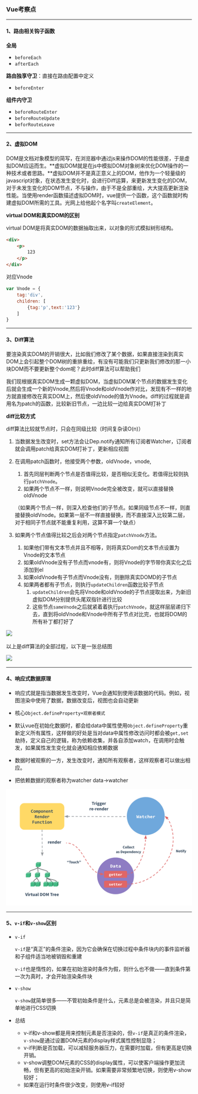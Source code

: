 ### Vue考察点

---

#### 1、路由相关钩子函数

**全局**

- `beforeEach`
- `afterEach`

**路由独享守卫**：直接在路由配置中定义

- `beforeEnter`

**组件内守卫**

- `beforeRouteEnter`
- `beforeRouteUpdate`
- `beforRouteLeave`

---

#### 2、虚拟DOM

​		DOM是文档对象模型的简写，在浏览器中通过js来操作DOM的性能很差，于是虚拟DOM应运而生。**虚拟DOM就是在js中模拟DOM对象树来优化DOM操作的一种技术或者思路。**虚拟DOM并不是真正意义上的DOM，他作为一个轻量级的javascript对象，在状态发生变化时，会进行Diff运算，来更新发生变化的DOM，对于未发生变化的DOM节点，不与操作，由于不是全部重绘，大大提高更新渲染性能。当使用render函数描述虚拟DOM时，vue提供一个函数，这个函数就时构建虚拟DOM所需的工具。光网上给他起个名字叫`createElement`。

**virtual DOM和真实DOM的区别**

virtual DOM是将真实DOM的数据抽取出来，以对象的形式模拟树形结构。

```html
<div>
    <p>
        123
    </p>
</div>
```

对应Vnode

```javascript
var Vnode = {
    tag:'div',
    children: [
        {tag:'p',text:'123'}
    ]
}
```



---

#### 3、Diff算法

要渲染真实DOM的开销很大，比如我们修改了某个数据，如果直接渲染到真实DOM上会引起整个DOM树的重排重绘，有没有可能我们只更新我们修改的那一小块DOM而不要更新整个dom呢？此时diff算法可以帮助我们

我们现根据真实DOM生成一颗虚拟DOM，当虚拟DOM某个节点的数据发生变化后就会生成一个新的Vnode,然后将Vnode和oldVnode作对比，发现有不一样的地方就直接修改在真实DOM上，然后使oldVnode的值为Vnode。diff的过程就是调用名为patch的函数，比较新旧节点，一边比较一边给真实DOM打补丁

**diff比较方式**

diff算法比较就节点时，只会在同级比较（时间复杂读O(n)）

1. 当数据发生改变时，set方法会让Dep.notify通知所有订阅者Watcher，订阅者就会调用patch给真实DOM打补丁，更新相应视图

2. 在调用patch函数时，他接受两个参数，oldVnode，vnode,

   1. 首先同层判断两个节点是否值得比较，是否相似无变化。若值得比较则执行`patchVnode`。
   2. 如果两个节点不一样，则说明Vnode完全被改变，就可以直接替换oldVnode

   （如果两个节点一样，则深入检查他们的子节点。如果同级节点不一样，则直接替换oldVnode。如果第一层不一样直接替换，而不直接深入比较第二层，对于相同子节点就不能重复利用，这算不算一个缺点）

3. 如果两个节点值得比较之后会对两个节点指定`patchVnode`方法。

   1. 如果他们带有文本节点并且不相等，则将真实Dom的文本节点设置为Vnode的文本节点
   2. 如果oldVnode没有子节点而vnode有，则将Vnode的字节带你真实化之后添加到el
   3. 如果oldVnode有子节点而Vnode没有，则删除真实DOMD的子节点
   4. 如果两者都有子节点，则执行`updateChildren`函数比较子节点
      1. `updateChildren`会先将Vnode和oldVnode的子节点提取出来，为新旧虚拟DOM分别提供头尾双指针进行比较
      2. 这些节点`sameVnode`之后就紧着着执行`patchVnode`，就这样层层递归下去，直到将oldVnode和Vnode中所有子节点对比完，也就将DOM的所有补丁都打好了

![](E:\Work\知识点总结\img\updateChildren.png)



以上是diff算法的全部过程，以下是一张总结图

![](E:\Work\知识点总结\img\diff.png)

----

#### 4、响应式数据原理

- 响应式就是指当数据发生改变时，Vue会通知到使用该数据的代码。例如，视图渲染中使用了数据，数据改变后，视图也会自动更新

- 核心`Object.defineProperty+观察者模式`
- 默认vue在初始化数据时，都会给data中属性使用`Object.defineProperty`重新定义所有属性，这样做的好处是当对data中属性修改访问时都会被`get,set`劫持，定义自己的逻辑，称为依赖收集，并各自添加watch，在调用时会触发，如果属性发生变化就会通知相应依赖数据

- 数据时被观察的一方，发生改变时，通知所有观察者，这样观察者可以做出相应。
- 把依赖数据的观察者称为watcher    data->watcher  

![](..\img\watcher.png)

---

#### 5、`v-if`和`v-show`区别

- `v-if`

  `v-if`是“真正”的条件渲染，因为它会确保在切换过程中条件块内的事件监听器和子组件适当地被销毁和重建

  `v-if`也是惰性的，如果在初始渲染时条件为假，则什么也不做——直到条件第一次为真时，才会开始渲染条件块

- `v-show`

  `v-show`就简单很多——不管初始条件是什么，元素总是会被渲染，并且只是简单地进行CSS切换

- 总结
  - v-if和v-show都是用来控制元素是否渲染的，但`v-if`是真正的条件渲染，`v-show`是通过设置DOM元素的display样式属性控制显隐；
  - v-if判断是否加载，可以减轻服务器压力，在需要时加载，但有更高是切换开销。
  - v-show调整DOM元素的CSS的display属性，可以使客户端操作更加流畅，但有更高的初始渲染开销。如果需要非常频繁地切换，则使用v-show较好；
  - 如果在运行时条件很少改变，则使用v-if较好
